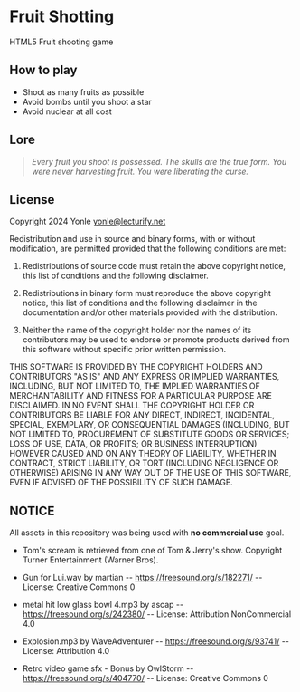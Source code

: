 # Fruit Shotting
HTML5 Fruit shooting game

## How to play
- Shoot as many fruits as possible
- Avoid bombs until you shoot a star
- Avoid nuclear at all cost

## Lore

> *Every fruit you shoot is possessed. The skulls are the true form.*
> *You were never harvesting fruit. You were liberating the curse.*

## License

Copyright 2024 Yonle <yonle@lecturify.net>

Redistribution and use in source and binary forms, with or without modification, are permitted provided that the following conditions are met:

1. Redistributions of source code must retain the above copyright notice, this list of conditions and the following disclaimer.

2. Redistributions in binary form must reproduce the above copyright notice, this list of conditions and the following disclaimer in the documentation and/or other materials provided with the distribution.

3. Neither the name of the copyright holder nor the names of its contributors may be used to endorse or promote products derived from this software without specific prior written permission.

THIS SOFTWARE IS PROVIDED BY THE COPYRIGHT HOLDERS AND CONTRIBUTORS "AS IS" AND ANY EXPRESS OR IMPLIED WARRANTIES, INCLUDING, BUT NOT LIMITED TO, THE IMPLIED WARRANTIES OF MERCHANTABILITY AND FITNESS FOR A PARTICULAR PURPOSE ARE DISCLAIMED. IN NO EVENT SHALL THE COPYRIGHT HOLDER OR CONTRIBUTORS BE LIABLE FOR ANY DIRECT, INDIRECT, INCIDENTAL, SPECIAL, EXEMPLARY, OR CONSEQUENTIAL DAMAGES (INCLUDING, BUT NOT LIMITED TO, PROCUREMENT OF SUBSTITUTE GOODS OR SERVICES; LOSS OF USE, DATA, OR PROFITS; OR BUSINESS INTERRUPTION) HOWEVER CAUSED AND ON ANY THEORY OF LIABILITY, WHETHER IN CONTRACT, STRICT LIABILITY, OR TORT (INCLUDING NEGLIGENCE OR OTHERWISE) ARISING IN ANY WAY OUT OF THE USE OF THIS SOFTWARE, EVEN IF ADVISED OF THE POSSIBILITY OF SUCH DAMAGE.

## NOTICE
All assets in this repository was being used with **no commercial use** goal.

- Tom's scream is retrieved from one of Tom & Jerry's show. Copyright Turner Entertainment (Warner Bros).

- Gun for Lui.wav by martian -- https://freesound.org/s/182271/ -- License: Creative Commons 0
- metal hit low glass bowl 4.mp3 by ascap -- https://freesound.org/s/242380/ -- License: Attribution NonCommercial 4.0
- Explosion.mp3 by WaveAdventurer -- https://freesound.org/s/93741/ -- License: Attribution 4.0
- Retro video game sfx - Bonus by OwlStorm -- https://freesound.org/s/404770/ -- License: Creative Commons 0
